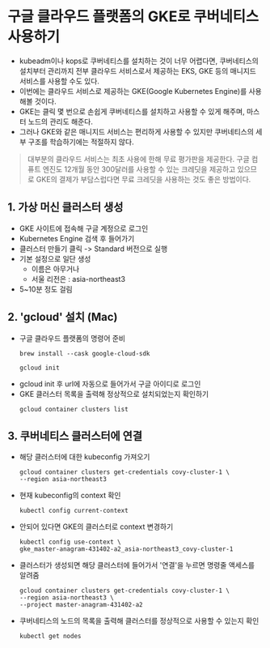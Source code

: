 # 구글 클라우드 플랫폼의 GKE로 쿠버네티스 사용하기
- kubeadm이나 kops로 쿠버네티스를 설치하는 것이 너무 어렵다면, 쿠버네티스의 설치부터 관리까지 전부 클라우드 서비스로서 제공하는 EKS, GKE 등의 매니지드 서비스를 사용할 수도 있다.
- 이번에는 클라우드 서비스로 제공하는 GKE(Google Kubernetes Engine)를 사용해볼 것이다.
- GKE는 클릭 몇 번으로 손쉽게 쿠버네티스를 설치하고 사용할 수 있게 해주며, 마스터 노드의 관리도 해준다.
- 그러나 GKE와 같은 매니지드 서비스는 편리하게 사용할 수 있지만 쿠버네티스의 세부 구조를 학습하기에는 적절하지 않다. 

> 대부분의 클라우드 서비스는 최초 사용에 한해 무료 평가판을 제공한다. 구글 컴퓨트 엔진도 12개월 동안 300달러를 사용할 수 있는 크레딧을 제공하고 있으므로 GKE의 결제가 부담스럽다면 무료 크레딧을 사용하는 것도 좋은 방법이다.

## 1. 가상 머신 클러스터 생성
- GKE 사이트에 접속해 구글 계정으로 로그인
- Kubernetes Engine 검색 후 들어가기
- 클러스터 만들기 클릭 -> Standard 버전으로 실행
- 기본 설정으로 일단 생성
    - 이름은 아무거나 
    - 서울 리전은 : asia-northeast3
- 5~10분 정도 걸림

## 2. 'gcloud' 설치 (Mac)
- 구글 클라우드 플랫폼의 명령어 준비
    ```
    brew install --cask google-cloud-sdk

    gcloud init
    ```
- gcloud init 후 url에 자동으로 들어가서 구글 아이디로 로그인
- GKE 클러스터 목록을 출력해 정상적으로 설치되었는지 확인하기
    ```
    gcloud container clusters list
    ```

## 3. 쿠버네티스 클러스터에 연결
- 해당 클러스터에 대한 kubeconfig 가져오기
    ```
    gcloud container clusters get-credentials covy-cluster-1 \
    --region asia-northeast3
    ```
- 현재 kubeconfig의 context 확인
    ```
    kubectl config current-context
    ```
- 안되어 있다면 GKE의 클러스터로 context 변경하기
    ```
    kubectl config use-context \
    gke_master-anagram-431402-a2_asia-northeast3_covy-cluster-1
    ```
- 클러스터가 생성되면 해당 클러스터에 들어가서 '연결'을 누르면 명령줄 액세스를 알려줌
    ```
    gcloud container clusters get-credentials covy-cluster-1 \
    --region asia-northeast3 \
    --project master-anagram-431402-a2
    ```
- 쿠버네티스의 노드의 목록을 출력해 클러스터를 정상적으로 사용할 수 있는지 확인
    ```
    kubectl get nodes
    ```














